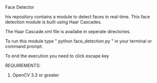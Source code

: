 Face Detector

his repository contains a module to detect faces in real-time. This face detection module is built using Haar Cascades.

The Haar Cascade.xml file is availabe in seperate directories.

To run this module type " python face_detection.py " in your terminal or command prompt.

To end the execution you need to click escape key

REQUIREMENTS:
1. OpenCV 3.3 or greater

